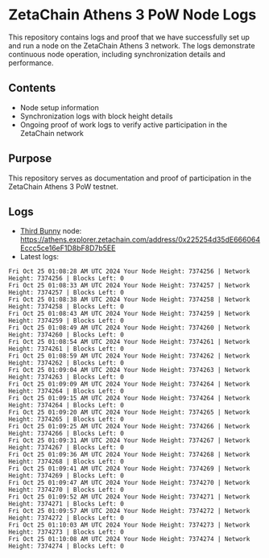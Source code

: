 # ZetaChain Athens 3 PoW Node Logs
This repository contains logs and proof that we have successfully set up and run a node on the ZetaChain Athens 3 network. The logs demonstrate continuous node operation, including synchronization details and performance.

## Contents
- Node setup information
- Synchronization logs with block height details
- Ongoing proof of work logs to verify active participation in the ZetaChain network

## Purpose
This repository serves as documentation and proof of participation in the ZetaChain Athens 3 PoW testnet.

## Logs

- [Third Bunny](https://thirdbunny.xyz/) node: https://athens.explorer.zetachain.com/address/0x225254d35dE666064Eccc5ce16eF1D8bF8D7b5EE
- Latest logs:
```
Fri Oct 25 01:08:28 AM UTC 2024 Your Node Height: 7374256 | Network Height: 7374256 | Blocks Left: 0
Fri Oct 25 01:08:33 AM UTC 2024 Your Node Height: 7374257 | Network Height: 7374257 | Blocks Left: 0
Fri Oct 25 01:08:38 AM UTC 2024 Your Node Height: 7374258 | Network Height: 7374258 | Blocks Left: 0
Fri Oct 25 01:08:43 AM UTC 2024 Your Node Height: 7374259 | Network Height: 7374259 | Blocks Left: 0
Fri Oct 25 01:08:49 AM UTC 2024 Your Node Height: 7374260 | Network Height: 7374260 | Blocks Left: 0
Fri Oct 25 01:08:54 AM UTC 2024 Your Node Height: 7374261 | Network Height: 7374261 | Blocks Left: 0
Fri Oct 25 01:08:59 AM UTC 2024 Your Node Height: 7374262 | Network Height: 7374262 | Blocks Left: 0
Fri Oct 25 01:09:04 AM UTC 2024 Your Node Height: 7374263 | Network Height: 7374263 | Blocks Left: 0
Fri Oct 25 01:09:09 AM UTC 2024 Your Node Height: 7374264 | Network Height: 7374264 | Blocks Left: 0
Fri Oct 25 01:09:15 AM UTC 2024 Your Node Height: 7374264 | Network Height: 7374264 | Blocks Left: 0
Fri Oct 25 01:09:20 AM UTC 2024 Your Node Height: 7374265 | Network Height: 7374265 | Blocks Left: 0
Fri Oct 25 01:09:25 AM UTC 2024 Your Node Height: 7374266 | Network Height: 7374266 | Blocks Left: 0
Fri Oct 25 01:09:31 AM UTC 2024 Your Node Height: 7374267 | Network Height: 7374267 | Blocks Left: 0
Fri Oct 25 01:09:36 AM UTC 2024 Your Node Height: 7374268 | Network Height: 7374268 | Blocks Left: 0
Fri Oct 25 01:09:41 AM UTC 2024 Your Node Height: 7374269 | Network Height: 7374269 | Blocks Left: 0
Fri Oct 25 01:09:47 AM UTC 2024 Your Node Height: 7374270 | Network Height: 7374270 | Blocks Left: 0
Fri Oct 25 01:09:52 AM UTC 2024 Your Node Height: 7374271 | Network Height: 7374271 | Blocks Left: 0
Fri Oct 25 01:09:57 AM UTC 2024 Your Node Height: 7374272 | Network Height: 7374272 | Blocks Left: 0
Fri Oct 25 01:10:03 AM UTC 2024 Your Node Height: 7374273 | Network Height: 7374273 | Blocks Left: 0
Fri Oct 25 01:10:08 AM UTC 2024 Your Node Height: 7374274 | Network Height: 7374274 | Blocks Left: 0
```
